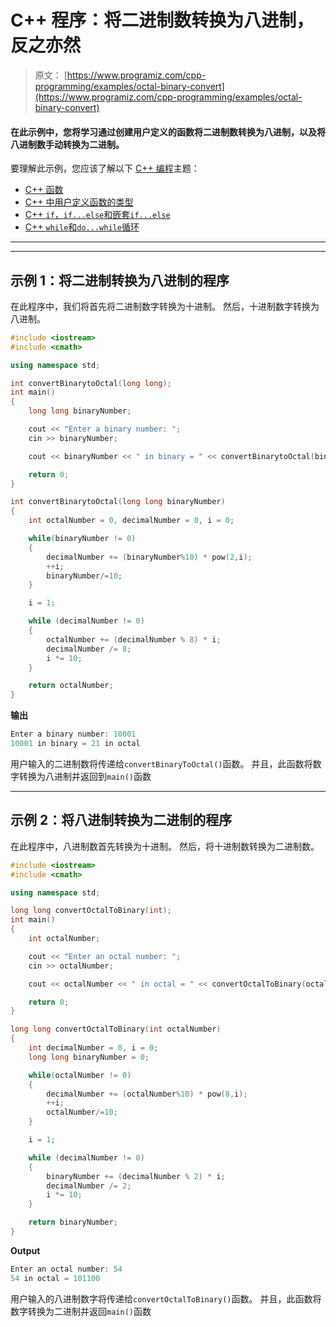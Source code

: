 # C++ 程序：将二进制数转换为八进制，反之亦然

> 原文： [https://www.programiz.com/cpp-programming/examples/octal-binary-convert](https://www.programiz.com/cpp-programming/examples/octal-binary-convert)

#### 在此示例中，您将学习通过创建用户定义的函数将二进制数转换为八进制，以及将八进制数手动转换为二进制。

要理解此示例，您应该了解以下 [C++ 编程](/cpp-programming "C++ tutorial")主题：

*   [C++ 函数](/cpp-programming/function)
*   [C++ 中用户定义函数的类型](/cpp-programming/user-defined-function-types)
*   [C++ `if`，`if...else`和嵌套`if...else`](/cpp-programming/if-else)
*   [C++ `while`和`do...while`循环](/cpp-programming/do-while-loop)

* * *

* * *

## 示例 1：将二进制转换为八进制的程序

在此程序中，我们将首先将二进制数字转换为十进制。 然后，十进制数字转换为八进制。

```cpp
#include <iostream>
#include <cmath>

using namespace std;

int convertBinarytoOctal(long long);
int main()
{
    long long binaryNumber;

    cout << "Enter a binary number: ";
    cin >> binaryNumber;

    cout << binaryNumber << " in binary = " << convertBinarytoOctal(binaryNumber) << " in octal ";

    return 0;
}

int convertBinarytoOctal(long long binaryNumber)
{
    int octalNumber = 0, decimalNumber = 0, i = 0;

    while(binaryNumber != 0)
    {
        decimalNumber += (binaryNumber%10) * pow(2,i);
        ++i;
        binaryNumber/=10;
    }

    i = 1;

    while (decimalNumber != 0)
    {
        octalNumber += (decimalNumber % 8) * i;
        decimalNumber /= 8;
        i *= 10;
    }

    return octalNumber;
} 
```

**输出**

```cpp
Enter a binary number: 10001
10001 in binary = 21 in octal
```

用户输入的二进制数将传递给`convertBinaryToOctal()`函数。 并且，此函数将数字转换为八进制并返回到`main()`函数

* * *

## 示例 2：将八进制转换为二进制的程序

在此程序中，八进制数首先转换为十进制。 然后，将十进制数转换为二进制数。

```cpp
#include <iostream>
#include <cmath>

using namespace std;

long long convertOctalToBinary(int);
int main()
{
    int octalNumber;

    cout << "Enter an octal number: ";
    cin >> octalNumber;

    cout << octalNumber << " in octal = " << convertOctalToBinary(octalNumber) << "in binary";

    return 0;
}

long long convertOctalToBinary(int octalNumber)
{
    int decimalNumber = 0, i = 0;
    long long binaryNumber = 0;

    while(octalNumber != 0)
    {
        decimalNumber += (octalNumber%10) * pow(8,i);
        ++i;
        octalNumber/=10;
    }

    i = 1;

    while (decimalNumber != 0)
    {
        binaryNumber += (decimalNumber % 2) * i;
        decimalNumber /= 2;
        i *= 10;
    }

    return binaryNumber;
} 
```

**Output**

```cpp
Enter an octal number: 54
54 in octal = 101100 
```

用户输入的八进制数字将传递给`convertOctalToBinary()`函数。 并且，此函数将数字转换为二进制并返回`main()`函数